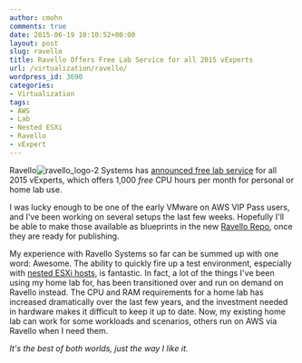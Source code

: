 ```yaml
---
author: cmohn
comments: true
date: 2015-06-19 10:10:52+00:00
layout: post
slug: ravello
title: Ravello Offers Free Lab Service for all 2015 vExperts
url: /virtualization/ravello/
wordpress_id: 3690
categories:
- Virtualization
tags:
- AWS
- Lab
- Nested ESXi
- Ravello
- vExpert
---
```


Ravello![ravello_logo-2](http://vninja.net/wordpress/wp-content/uploads/2015/06/ravello_logo-2-e1434699655395.png) Systems has [announced free lab service](http://www.ravellosystems.com/go/vexpert) for all 2015 vExperts, which offers 1,000 _free_ CPU hours per month for personal or home lab use.

I was lucky enough to be one of the early VMware on AWS VIP Pass users, and I've been working on several setups the last few weeks. Hopefully I'll be able to make those available as blueprints in the new [Ravello Repo](http://www.ravellosystems.com/repo), once they are ready for publishing.

My experience with Ravello Systems so far can be summed up with one word: Awesome. The ability to quickly fire up a test environment, especially with [nested ESXi hosts](http://www.ravellosystems.com/technology/hvx), is fantastic. In fact, a lot of the things I've been using my home lab for, has been transitioned over and run on demand on Ravello instead. The CPU and RAM requirements for a home lab has increased dramatically over the last few years, and the investment needed in hardware makes it difficult to keep it up to date. Now, my existing home lab can work for some workloads and scenarios, others run on AWS via Ravello when I need them.

_It's the best of both worlds, just the way I like it._


